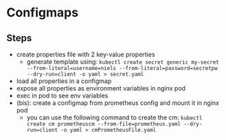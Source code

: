 # Configmaps

## Steps

- create properties file with 2 key-value properties
  - generate template using: `kubectl create secret generic my-secret --from-literal=username=niels --from-literal=password=secretpw --dry-run=client -o yaml > secret.yaml`
- load all properties in a configmap
- expose all properties as environment variables in nginx pod
- exec in pod to see env variables
- (bis): create a configmap from prometheus config and mount it in nginx pod
  - you can use the following command to create the cm: `kubectl create cm prometheuscm --from-file=prometheus.yaml --dry-run=client -o yaml > cmPrometheusFile.yaml`

